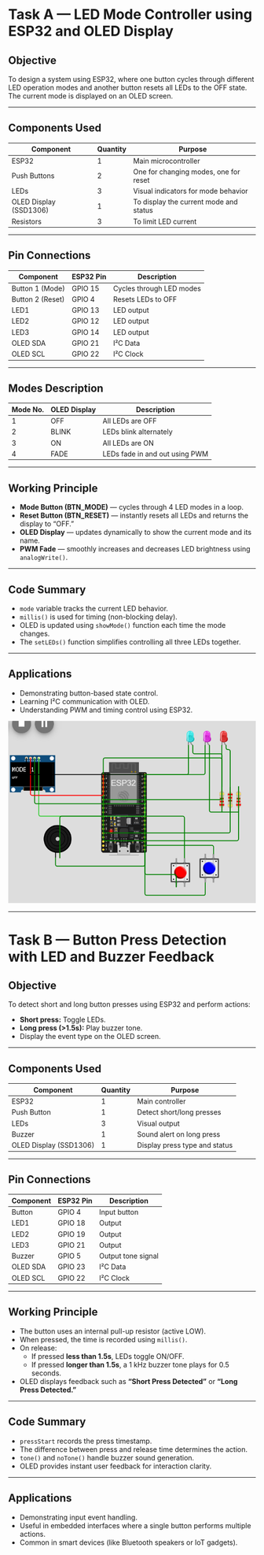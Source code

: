 # Task A — LED Mode Controller using ESP32 and OLED Display

##  Objective
To design a system using ESP32, where one button cycles through different LED operation modes and another button resets all LEDs to the OFF state.  
The current mode is displayed on an OLED screen.

---

##  Components Used

| Component | Quantity | Purpose |
|------------|-----------|----------|
| ESP32 | 1 | Main microcontroller |
| Push Buttons | 2 | One for changing modes, one for reset |
| LEDs | 3 | Visual indicators for mode behavior |
| OLED Display (SSD1306) | 1 | To display the current mode and status |
| Resistors | 3 | To limit LED current |

---

##  Pin Connections

| Component | ESP32 Pin | Description |
|------------|------------|--------------|
| Button 1 (Mode) | GPIO 15 | Cycles through LED modes |
| Button 2 (Reset) | GPIO 4 | Resets LEDs to OFF |
| LED1 | GPIO 13 | LED output |
| LED2 | GPIO 12 | LED output |
| LED3 | GPIO 14 | LED output |
| OLED SDA | GPIO 21 | I²C Data |
| OLED SCL | GPIO 22 | I²C Clock |

---

##  Modes Description

| Mode No. | OLED Display | Description |
|-----------|---------------|--------------|
| 1 | OFF | All LEDs are OFF |
| 2 | BLINK | LEDs blink alternately |
| 3 | ON | All LEDs are ON |
| 4 | FADE | LEDs fade in and out using PWM |

---

##  Working Principle

- **Mode Button (BTN_MODE)** — cycles through 4 LED modes in a loop.  
- **Reset Button (BTN_RESET)** — instantly resets all LEDs and returns the display to “OFF.”  
- **OLED Display** — updates dynamically to show the current mode and its name.  
- **PWM Fade** — smoothly increases and decreases LED brightness using `analogWrite()`.

---

##  Code Summary

- `mode` variable tracks the current LED behavior.  
- `millis()` is used for timing (non-blocking delay).  
- OLED is updated using `showMode()` function each time the mode changes.  
- The `setLEDs()` function simplifies controlling all three LEDs together.

---

##  Applications

- Demonstrating button-based state control.  
- Learning I²C communication with OLED.  
- Understanding PWM and timing control using ESP32.

![All Off](https://github.com/Essha-creator/ESP-32-Projects/blob/17d8c0dd98b1100c5b1611934d14a093134502b0/Assignment-1--23-NTU-CS-1022/Screenshots/Task-A/AllOff.PNG)

---

# Task B — Button Press Detection with LED and Buzzer Feedback

##  Objective
To detect short and long button presses using ESP32 and perform actions:

- **Short press:** Toggle LEDs.  
- **Long press (>1.5s):** Play buzzer tone.  
- Display the event type on the OLED screen.

---

##  Components Used

| Component | Quantity | Purpose |
|------------|-----------|----------|
| ESP32 | 1 | Main controller |
| Push Button | 1 | Detect short/long presses |
| LEDs | 3 | Visual output |
| Buzzer | 1 | Sound alert on long press |
| OLED Display (SSD1306) | 1 | Display press type and status |

---

##  Pin Connections

| Component | ESP32 Pin | Description |
|------------|------------|--------------|
| Button | GPIO 4 | Input button |
| LED1 | GPIO 18 | Output |
| LED2 | GPIO 19 | Output |
| LED3 | GPIO 21 | Output |
| Buzzer | GPIO 5 | Output tone signal |
| OLED SDA | GPIO 23 | I²C Data |
| OLED SCL | GPIO 22 | I²C Clock |

---

##  Working Principle

- The button uses an internal pull-up resistor (active LOW).  
- When pressed, the time is recorded using `millis()`.  
- On release:
  - If pressed **less than 1.5s**, LEDs toggle ON/OFF.  
  - If pressed **longer than 1.5s**, a 1 kHz buzzer tone plays for 0.5 seconds.  
- OLED displays feedback such as **“Short Press Detected”** or **“Long Press Detected.”**

---

##  Code Summary

- `pressStart` records the press timestamp.  
- The difference between press and release time determines the action.  
- `tone()` and `noTone()` handle buzzer sound generation.  
- OLED provides instant user feedback for interaction clarity.

---

##  Applications

- Demonstrating input event handling.  
- Useful in embedded interfaces where a single button performs multiple actions.  
- Common in smart devices (like Bluetooth speakers or IoT gadgets).
